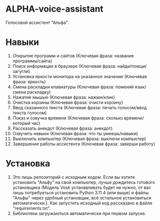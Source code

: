 # ALPHA-voice-assistant
Голосовой ассистент "Альфа".
# Навыки
1) Открытие программ и сайтов (Ключевая фраза: название программы/сайта)
2) Поиск информации в браузере (Ключевая фраза: найди/поищи/загугли)
3) Установка яркости монитора на указанное значение (Ключевая фраза: яркость)
4) Смена раскладки клавиатуры (Ключевая фраза: поменяй язык/смени раскладку)
5) Нажатие мышью (Ключевая фраза: нажми/клик)
6) Очистка корзины (Ключевая фраза: очисти корзину)
7) Ввод сказанного текста (Ключевая фраза: печать голосом/ввод текста голосом)
8) Показ и озвучка времени (Ключевая фраза: сколько времени/который час)
9) Рассказать анекдот (Ключевая фраза: анекдот)
10) Озвучить навыки (Ключевая фраза: что ты умеешь/навыки)
11) Выключить компьютер (Ключевая фраза: выключи компьютер)
12) Завершение работы ассистента (Ключевая фраза: заверши работу)
# Установка
1) Это лишь репозиторий с исходным кодом. Если вы хотите установить "Альфу" на свой компьютер, лучше дождитесь готового установщика (Модель Vosk устанавливать будет не нужно, от вас лишь потребуеться установить Python 3.11.4 (или выше) и файлы "Альфы" через удобный установщик, всё остальное установиться автоматически.).
Как запустить исходный код рассказано в файле "requirements.txt".
2) Библиотеки загружаються автоматически при первом запуске.
